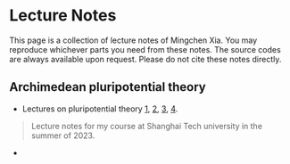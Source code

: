 # Lecture Notes

This page is a collection of lecture notes of Mingchen Xia. You may reproduce whichever parts you need from these notes. The source codes are always available upon request. Please do not cite these notes directly. 

## Archimedean pluripotential theory

- Lectures on pluripotential theory [1](Lectures/ShanghaiTech1.pdf), [2](Lectures/ShanghaiTech2.pdf), [3](Lectures/ShanghaiTech3.pdf), [4](Lectures/ShanghaiTech4.pdf).

> Lecture notes for my course at Shanghai Tech university in the summer of 2023.

- 
